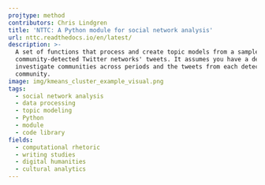 ```yaml
---
projtype: method
contributors: Chris Lindgren
title: 'NTTC: A Python module for social network analysis'
url: nttc.readthedocs.io/en/latest/
description: >-
  A set of functions that process and create topic models from a sample of
  community-detected Twitter networks' tweets. It assumes you have a desire to
  investigate communities across periods and the tweets from each detected
  community.
image: img/kmeans_cluster_example_visual.png
tags:
  - social network analysis
  - data processing
  - topic modeling
  - Python
  - module
  - code library
fields:
  - computational rhetoric
  - writing studies
  - digital humanities
  - cultural analytics
---
```


